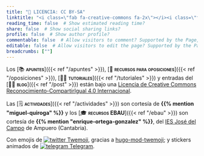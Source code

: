 ```yaml
---
title: "📜 LICENCIA: CC BY-SA"
linktitle: "<i class=\"fab fa-creative-commons fa-2x\"></i><i class=\"fab fa-creative-commons-by fa-2x\"></i><i class=\"fab fa-creative-commons-sa fa-2x\"></i>"
reading_time: false  # Show estimated reading time?
share: false  # Show social sharing links?
profile: false  # Show author profile?
commentable: false  # Allow visitors to comment? Supported by the Page, Post, and Docs content types.
editable: false  # Allow visitors to edit the page? Supported by the Page, Post, and Docs content types.
breadcrumbs: [""]
---
```


Los [📚 <span style="font-variant:small-caps;">**apuntes**</span>]({{< ref "/apuntes" >}}), [📝 <span style="font-variant:small-caps;">**recursos para oposiciones**</span>]({{< ref "/oposiciones" >}}), [👐🏼 <span style="font-variant:small-caps;">**tutoriales**</span>]({{< ref "/tutoriales" >}}) y entradas del [✍🏼 <span style="font-variant:small-caps;">**blog**</span>]({{< ref "/post" >}}) están bajo una [Licencia de Creative Commons Reconocimiento-CompartirIgual 4.0 Internacional](https://creativecommons.org/licenses/by-sa/4.0/deed.es).

<div align="center" style="margin-bottom: 1rem">
<i class="fab fa-creative-commons fa-2x aria-hidden="true" "></i><i class="fab fa-creative-commons-by fa-2x aria-hidden="true" "></i><i class="fab fa-creative-commons-sa fa-2x aria-hidden="true" "></i>
</div>

Las [🗒️ <span style="font-variant:small-caps;">**actividades**</span>]({{< ref "/actividades" >}}) son cortesía de **{{% mention "miguel-quiroga" %}}** y los [🎓 <span style="font-variant:small-caps;">**recursos EBAU**</span>]({{< ref "/ebau" >}}) son cortesía de **{{% mention "enrique-ortega-gonzalez" %}}**, del [IES José del Campo](http://www.josedelcampo.com) de Ampuero (Cantabria).

Con emojis de <a href="https://twemoji.twitter.com" target="_blank" rel="noopener" title="Twemoji"><img draggable="false" class="icon" alt="twitter" src="/icon/twitter.svg"> Twemoji</a>, gracias a <a href="https://github.com/jakejarvis/hugo-mod-twemoji" target="_blank" rel="noopener" title="hugo-mod-twemoji">hugo-mod-twemoji</a>; y stickers animados de <a href="https://telegram.org/blog/animated-stickers" target="_blank" rel="noopener" title="Telegram"><img draggable="false" class="icon" alt="telegram" src="/icon/telegram.svg"> Telegram</a>.